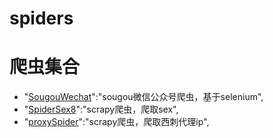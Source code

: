 # spiders
# 爬虫集合<br>
- "[SougouWechat](https://github.com/leizhu900516/spiders/tree/master/SougouWechat)":"sougou微信公众号爬虫，基于selenium",</br>
- "[SpiderSex8](https://github.com/leizhu900516/spiders/tree/master/SpiderSex8)":"scrapy爬虫，爬取sex",</br>
- "[proxySpider](https://github.com/leizhu900516/spiders/tree/master/proxySpider)":"scrapy爬虫，爬取西刺代理ip",</br>

